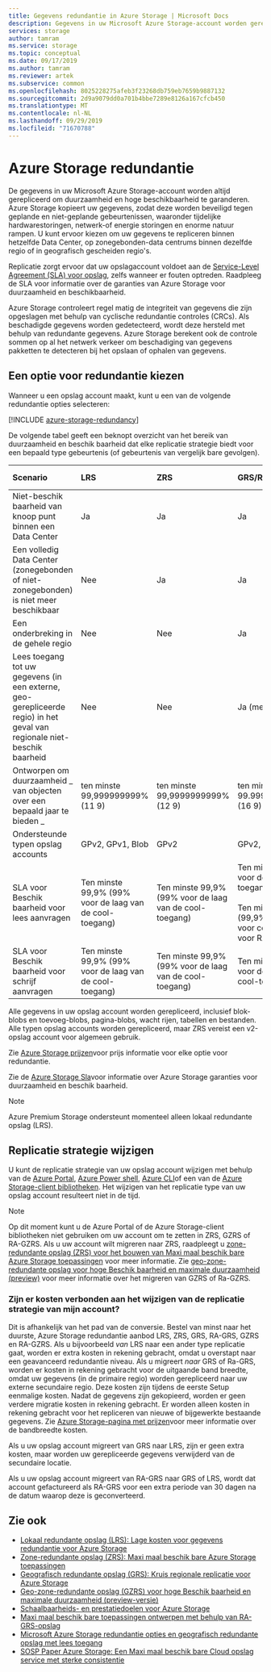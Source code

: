 ```yaml
---
title: Gegevens redundantie in Azure Storage | Microsoft Docs
description: Gegevens in uw Microsoft Azure Storage-account worden gerepliceerd voor duurzaamheid en maximale Beschik baarheid. Redundantie opties zijn lokaal redundante opslag (LRS), zone-redundante opslag (ZRS), geografisch redundante opslag (GRS), geografisch redundante opslag met lees toegang (RA-GRS), geo-zone-redundante opslag (GZRS) (preview) en geografische zone met lees toegang-redundante opslag (RA-GZRS) (preview).
services: storage
author: tamram
ms.service: storage
ms.topic: conceptual
ms.date: 09/17/2019
ms.author: tamram
ms.reviewer: artek
ms.subservice: common
ms.openlocfilehash: 8025228275afeb3f23268db759eb7659b9887132
ms.sourcegitcommit: 2d9a9079dd0a701b4bbe7289e8126a167cfcb450
ms.translationtype: MT
ms.contentlocale: nl-NL
ms.lasthandoff: 09/29/2019
ms.locfileid: "71670788"
---
```

# <a name="azure-storage-redundancy"></a>Azure Storage redundantie

De gegevens in uw Microsoft Azure Storage-account worden altijd gerepliceerd om duurzaamheid en hoge beschikbaarheid te garanderen. Azure Storage kopieert uw gegevens, zodat deze worden beveiligd tegen geplande en niet-geplande gebeurtenissen, waaronder tijdelijke hardwarestoringen, netwerk-of energie storingen en enorme natuur rampen. U kunt ervoor kiezen om uw gegevens te repliceren binnen hetzelfde Data Center, op zonegebonden-data centrums binnen dezelfde regio of in geografisch gescheiden regio's.

Replicatie zorgt ervoor dat uw opslagaccount voldoet aan de [Service-Level Agreement (SLA) voor opslag](https://azure.microsoft.com/support/legal/sla/storage/), zelfs wanneer er fouten optreden. Raadpleeg de SLA voor informatie over de garanties van Azure Storage voor duurzaamheid en beschikbaarheid.

Azure Storage controleert regel matig de integriteit van gegevens die zijn opgeslagen met behulp van cyclische redundantie controles (CRCs). Als beschadigde gegevens worden gedetecteerd, wordt deze hersteld met behulp van redundante gegevens. Azure Storage berekent ook de controle sommen op al het netwerk verkeer om beschadiging van gegevens pakketten te detecteren bij het opslaan of ophalen van gegevens.

## <a name="choosing-a-redundancy-option"></a>Een optie voor redundantie kiezen

Wanneer u een opslag account maakt, kunt u een van de volgende redundantie opties selecteren:

[!INCLUDE [azure-storage-redundancy](../../../includes/azure-storage-redundancy.md)]

De volgende tabel geeft een beknopt overzicht van het bereik van duurzaamheid en beschik baarheid dat elke replicatie strategie biedt voor een bepaald type gebeurtenis (of gebeurtenis van vergelijk bare gevolgen).

| Scenario                                                                                                 | LRS                             | ZRS                              | GRS/RA-GRS                                  | GZRS/RA-GZRS (preview-versie)                              |
| :------------------------------------------------------------------------------------------------------- | :------------------------------ | :------------------------------- | :----------------------------------- | :----------------------------------- |
| Niet-beschik baarheid van knoop punt binnen een Data Center                                                                 | Ja                             | Ja                              | Ja                                  | Ja                                  |
| Een volledig Data Center (zonegebonden of niet-zonegebonden) is niet meer beschikbaar                                           | Nee                              | Ja                              | Ja                                  | Ja                                  |
| Een onderbreking in de gehele regio                                                                                     | Nee                              | Nee                               | Ja                                  | Ja                                  |
| Lees toegang tot uw gegevens (in een externe, geo-gerepliceerde regio) in het geval van regionale niet-beschik baarheid | Nee                              | Nee                               | Ja (met RA-GRS)                                   | Ja (met RA-GZRS)                                 |
| Ontworpen om duurzaamheid \_ van objecten over een bepaald jaar te bieden \_                                          | ten minste 99,999999999% (11 9) | ten minste 99,9999999999% (12 9) | ten minste 99.99999999999999% (16 9) | ten minste 99.99999999999999% (16 9) |
| Ondersteunde typen opslag accounts                                                                   | GPv2, GPv1, Blob                | GPv2                             | GPv2, GPv1, Blob                     | GPv2                     |
| SLA voor Beschik baarheid voor lees aanvragen | Ten minste 99,9% (99% voor de laag van de cool-toegang) | Ten minste 99,9% (99% voor de laag van de cool-toegang) | Ten minste 99,9% (99% voor de laag met coole toegang) voor GRS<br /><br />Ten minste 99,99% (99,9% voor de laag voor cool-toegang) voor RA-GRS | Ten minste 99,9% (99% voor de laag met coole toegang) voor GZRS<br /><br />Ten minste 99,99% (99,9% voor de laag voor cool-toegang) voor RA-GZRS |
| SLA voor Beschik baarheid voor schrijf aanvragen | Ten minste 99,9% (99% voor de laag van de cool-toegang) | Ten minste 99,9% (99% voor de laag van de cool-toegang) | Ten minste 99,9% (99% voor de laag van de cool-toegang) | Ten minste 99,9% (99% voor de laag van de cool-toegang) |

Alle gegevens in uw opslag account worden gerepliceerd, inclusief blok-blobs en toevoeg-blobs, pagina-blobs, wacht rijen, tabellen en bestanden. Alle typen opslag accounts worden gerepliceerd, maar ZRS vereist een v2-opslag account voor algemeen gebruik.

Zie [Azure Storage prijzen](https://azure.microsoft.com/pricing/details/storage/)voor prijs informatie voor elke optie voor redundantie. 

Zie de [Azure Storage Sla](https://azure.microsoft.com/support/legal/sla/storage/)voor informatie over Azure Storage garanties voor duurzaamheid en beschik baarheid.

> [!NOTE]
> Azure Premium Storage ondersteunt momenteel alleen lokaal redundante opslag (LRS).

## <a name="changing-replication-strategy"></a>Replicatie strategie wijzigen

U kunt de replicatie strategie van uw opslag account wijzigen met behulp van de [Azure Portal](https://portal.azure.com/), [Azure Power shell](storage-powershell-guide-full.md), [Azure CLI](https://docs.microsoft.com/cli/azure/install-azure-cli?view=azure-cli-latest)of een van de [Azure Storage-client bibliotheken](https://docs.microsoft.com/azure/index#pivot=sdkstools). Het wijzigen van het replicatie type van uw opslag account resulteert niet in de tijd.

> [!NOTE]
> Op dit moment kunt u de Azure Portal of de Azure Storage-client bibliotheken niet gebruiken om uw account om te zetten in ZRS, GZRS of RA-GZRS. Als u uw account wilt migreren naar ZRS, raadpleegt u [zone-redundante opslag (ZRS) voor het bouwen van Maxi maal beschik bare Azure Storage toepassingen](storage-redundancy-zrs.md) voor meer informatie. Zie [geo-zone-redundante opslag voor hoge Beschik baarheid en maximale duurzaamheid (preview)](storage-redundancy-zrs.md) voor meer informatie over het migreren van GZRS of Ra-GZRS.

### <a name="are-there-any-costs-to-changing-my-accounts-replication-strategy"></a>Zijn er kosten verbonden aan het wijzigen van de replicatie strategie van mijn account?

Dit is afhankelijk van het pad van de conversie. Bestel van minst naar het duurste, Azure Storage redundantie aanbod LRS, ZRS, GRS, RA-GRS, GZRS en RA-GZRS. Als u bijvoorbeeld *van* LRS naar een ander type replicatie gaat, worden er extra kosten in rekening gebracht, omdat u overstapt naar een geavanceerd redundantie niveau. Als u migreert *naar* GRS of Ra-GRS, worden er kosten in rekening gebracht voor de uitgaande band breedte, omdat uw gegevens (in de primaire regio) worden gerepliceerd naar uw externe secundaire regio. Deze kosten zijn tijdens de eerste Setup eenmalige kosten. Nadat de gegevens zijn gekopieerd, worden er geen verdere migratie kosten in rekening gebracht. Er worden alleen kosten in rekening gebracht voor het repliceren van nieuwe of bijgewerkte bestaande gegevens. Zie [Azure Storage-pagina met prijzen](https://azure.microsoft.com/pricing/details/storage/blobs/)voor meer informatie over de bandbreedte kosten.

Als u uw opslag account migreert van GRS naar LRS, zijn er geen extra kosten, maar worden uw gerepliceerde gegevens verwijderd van de secundaire locatie.

Als u uw opslag account migreert van RA-GRS naar GRS of LRS, wordt dat account gefactureerd als RA-GRS voor een extra periode van 30 dagen na de datum waarop deze is geconverteerd.

## <a name="see-also"></a>Zie ook

- [Lokaal redundante opslag (LRS): Lage kosten voor gegevens redundantie voor Azure Storage](storage-redundancy-lrs.md)
- [Zone-redundante opslag (ZRS): Maxi maal beschik bare Azure Storage toepassingen](storage-redundancy-zrs.md)
- [Geografisch redundante opslag (GRS): Kruis regionale replicatie voor Azure Storage](storage-redundancy-grs.md)
- [Geo-zone-redundante opslag (GZRS) voor hoge Beschik baarheid en maximale duurzaamheid (preview-versie)](storage-redundancy-gzrs.md)
- [Schaalbaarheids- en prestatiedoelen voor Azure Storage](storage-scalability-targets.md)
- [Maxi maal beschik bare toepassingen ontwerpen met behulp van RA-GRS-opslag](../storage-designing-ha-apps-with-ragrs.md)
- [Microsoft Azure Storage redundantie opties en geografisch redundante opslag met lees toegang](https://blogs.msdn.com/b/windowsazurestorage/archive/2013/12/11/introducing-read-access-geo-replicated-storage-ra-grs-for-windows-azure-storage.aspx)
- [SOSP Paper Azure Storage: Een Maxi maal beschik bare Cloud opslag service met sterke consistentie](https://blogs.msdn.com/b/windowsazurestorage/archive/2011/11/20/windows-azure-storage-a-highly-available-cloud-storage-service-with-strong-consistency.aspx)
